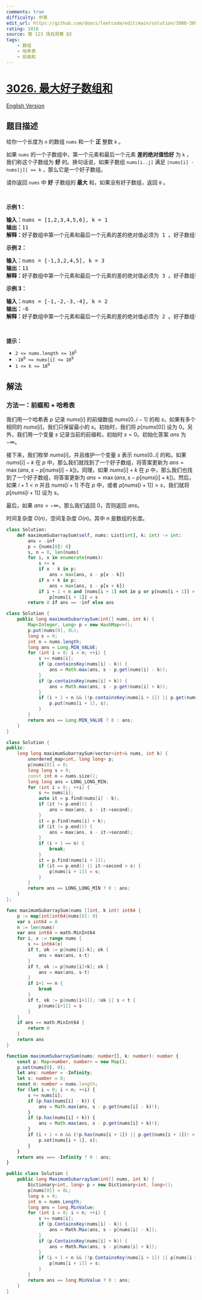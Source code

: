 ```yaml
---
comments: true
difficulty: 中等
edit_url: https://github.com/doocs/leetcode/edit/main/solution/3000-3099/3026.Maximum%20Good%20Subarray%20Sum/README.md
rating: 1816
source: 第 123 场双周赛 Q3
tags:
    - 数组
    - 哈希表
    - 前缀和
---
```


<!-- problem:start -->

# [3026. 最大好子数组和](https://leetcode.cn/problems/maximum-good-subarray-sum)

[English Version](/solution/3000-3099/3026.Maximum%20Good%20Subarray%20Sum/README_EN.md)

## 题目描述

<!-- description:start -->

<p>给你一个长度为 <code>n</code>&nbsp;的数组&nbsp;<code>nums</code>&nbsp;和一个 <strong>正</strong>&nbsp;整数&nbsp;<code>k</code>&nbsp;。</p>

<p>如果&nbsp;<code>nums</code>&nbsp;的一个<span data-keyword="subarray">子数组</span>中，第一个元素和最后一个元素 <strong>差的绝对值恰好</strong>&nbsp;为&nbsp;<code>k</code>&nbsp;，我们称这个子数组为&nbsp;<strong>好</strong>&nbsp;的。换句话说，如果子数组&nbsp;<code>nums[i..j]</code>&nbsp;满足&nbsp;<code>|nums[i] - nums[j]| == k</code>&nbsp;，那么它是一个好子数组。</p>

<p>请你返回&nbsp;<code>nums</code>&nbsp;中&nbsp;<strong>好</strong>&nbsp;子数组的&nbsp;<strong>最大</strong>&nbsp;和，如果没有好子数组，返回<em>&nbsp;</em><code>0</code>&nbsp;。</p>

<p>&nbsp;</p>

<p><strong class="example">示例 1：</strong></p>

<pre>
<b>输入：</b>nums = [1,2,3,4,5,6], k = 1
<b>输出：</b>11
<b>解释：</b>好子数组中第一个元素和最后一个元素的差的绝对值必须为 1 。好子数组有 [1,2] ，[2,3] ，[3,4] ，[4,5] 和 [5,6] 。最大子数组和为 11 ，对应的子数组为 [5,6] 。
</pre>

<p><strong class="example">示例 2：</strong></p>

<pre>
<b>输入：</b>nums = [-1,3,2,4,5], k = 3
<b>输出：</b>11
<b>解释：</b>好子数组中第一个元素和最后一个元素的差的绝对值必须为 3 。好子数组有 [-1,3,2] 和 [2,4,5] 。最大子数组和为 11 ，对应的子数组为 [2,4,5] 。
</pre>

<p><strong class="example">示例 3：</strong></p>

<pre>
<b>输入：</b>nums = [-1,-2,-3,-4], k = 2
<b>输出：</b>-6
<b>解释：</b>好子数组中第一个元素和最后一个元素的差的绝对值必须为 2 。好子数组有 [-1,-2,-3] 和 [-2,-3,-4] 。最大子数组和为 -6 ，对应的子数组为 [-1,-2,-3] 。
</pre>

<p>&nbsp;</p>

<p><strong>提示：</strong></p>

<ul>
	<li><code>2 &lt;= nums.length &lt;= 10<sup>5</sup></code></li>
	<li><code>-10<sup>9</sup> &lt;= nums[i] &lt;= 10<sup>9</sup></code></li>
	<li><code>1 &lt;= k &lt;= 10<sup>9</sup></code></li>
</ul>

<!-- description:end -->

## 解法

<!-- solution:start -->

### 方法一：前缀和 + 哈希表

我们用一个哈希表 $p$ 记录 $nums[i]$ 的前缀数组 $nums[0..i-1]$ 的和 $s$，如果有多个相同的 $nums[i]$，我们只保留最小的 $s$。初始时，我们将 $p[nums[0]]$ 设为 $0$。另外，我们用一个变量 $s$ 记录当前的前缀和，初始时 $s = 0$。初始化答案 $ans$ 为 $-\infty$。

接下来，我们枚举 $nums[i]$，并且维护一个变量 $s$ 表示 $nums[0..i]$ 的和。如果 $nums[i] - k$ 在 $p$ 中，那么我们就找到了一个好子数组，将答案更新为 $ans = \max(ans, s - p[nums[i] - k])$。同理，如果 $nums[i] + k$ 在 $p$ 中，那么我们也找到了一个好子数组，将答案更新为 $ans = \max(ans, s - p[nums[i] + k])$。然后，如果 $i + 1 \lt n$ 并且 $nums[i + 1]$ 不在 $p$ 中，或者 $p[nums[i + 1]] \gt s$，我们就将 $p[nums[i + 1]]$ 设为 $s$。

最后，如果 $ans = -\infty$，那么我们返回 $0$，否则返回 $ans$。

时间复杂度 $O(n)$，空间复杂度 $O(n)$。其中 $n$ 是数组的长度。

<!-- tabs:start -->

```python
class Solution:
    def maximumSubarraySum(self, nums: List[int], k: int) -> int:
        ans = -inf
        p = {nums[0]: 0}
        s, n = 0, len(nums)
        for i, x in enumerate(nums):
            s += x
            if x - k in p:
                ans = max(ans, s - p[x - k])
            if x + k in p:
                ans = max(ans, s - p[x + k])
            if i + 1 < n and (nums[i + 1] not in p or p[nums[i + 1]] > s):
                p[nums[i + 1]] = s
        return 0 if ans == -inf else ans
```

```java
class Solution {
    public long maximumSubarraySum(int[] nums, int k) {
        Map<Integer, Long> p = new HashMap<>();
        p.put(nums[0], 0L);
        long s = 0;
        int n = nums.length;
        long ans = Long.MIN_VALUE;
        for (int i = 0; i < n; ++i) {
            s += nums[i];
            if (p.containsKey(nums[i] - k)) {
                ans = Math.max(ans, s - p.get(nums[i] - k));
            }
            if (p.containsKey(nums[i] + k)) {
                ans = Math.max(ans, s - p.get(nums[i] + k));
            }
            if (i + 1 < n && (!p.containsKey(nums[i + 1]) || p.get(nums[i + 1]) > s)) {
                p.put(nums[i + 1], s);
            }
        }
        return ans == Long.MIN_VALUE ? 0 : ans;
    }
}
```

```cpp
class Solution {
public:
    long long maximumSubarraySum(vector<int>& nums, int k) {
        unordered_map<int, long long> p;
        p[nums[0]] = 0;
        long long s = 0;
        const int n = nums.size();
        long long ans = LONG_LONG_MIN;
        for (int i = 0;; ++i) {
            s += nums[i];
            auto it = p.find(nums[i] - k);
            if (it != p.end()) {
                ans = max(ans, s - it->second);
            }
            it = p.find(nums[i] + k);
            if (it != p.end()) {
                ans = max(ans, s - it->second);
            }
            if (i + 1 == n) {
                break;
            }
            it = p.find(nums[i + 1]);
            if (it == p.end() || it->second > s) {
                p[nums[i + 1]] = s;
            }
        }
        return ans == LONG_LONG_MIN ? 0 : ans;
    }
};
```

```go
func maximumSubarraySum(nums []int, k int) int64 {
	p := map[int]int64{nums[0]: 0}
	var s int64 = 0
	n := len(nums)
	var ans int64 = math.MinInt64
	for i, x := range nums {
		s += int64(x)
		if t, ok := p[nums[i]-k]; ok {
			ans = max(ans, s-t)
		}
		if t, ok := p[nums[i]+k]; ok {
			ans = max(ans, s-t)
		}
		if i+1 == n {
			break
		}
		if t, ok := p[nums[i+1]]; !ok || s < t {
			p[nums[i+1]] = s
		}
	}
	if ans == math.MinInt64 {
		return 0
	}
	return ans
}
```

```ts
function maximumSubarraySum(nums: number[], k: number): number {
    const p: Map<number, number> = new Map();
    p.set(nums[0], 0);
    let ans: number = -Infinity;
    let s: number = 0;
    const n: number = nums.length;
    for (let i = 0; i < n; ++i) {
        s += nums[i];
        if (p.has(nums[i] - k)) {
            ans = Math.max(ans, s - p.get(nums[i] - k)!);
        }
        if (p.has(nums[i] + k)) {
            ans = Math.max(ans, s - p.get(nums[i] + k)!);
        }
        if (i + 1 < n && (!p.has(nums[i + 1]) || p.get(nums[i + 1])! > s)) {
            p.set(nums[i + 1], s);
        }
    }
    return ans === -Infinity ? 0 : ans;
}
```

```cs
public class Solution {
    public long MaximumSubarraySum(int[] nums, int k) {
        Dictionary<int, long> p = new Dictionary<int, long>();
        p[nums[0]] = 0L;
        long s = 0;
        int n = nums.Length;
        long ans = long.MinValue;
        for (int i = 0; i < n; ++i) {
            s += nums[i];
            if (p.ContainsKey(nums[i] - k)) {
                ans = Math.Max(ans, s - p[nums[i] - k]);
            }
            if (p.ContainsKey(nums[i] + k)) {
                ans = Math.Max(ans, s - p[nums[i] + k]);
            }
            if (i + 1 < n && (!p.ContainsKey(nums[i + 1]) || p[nums[i + 1]] > s)) {
                p[nums[i + 1]] = s;
            }
        }
        return ans == long.MinValue ? 0 : ans;
    }
}
```

<!-- tabs:end -->

<!-- solution:end -->

<!-- problem:end -->
